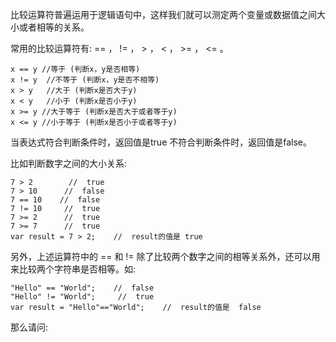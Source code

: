 比较运算符普遍运用于逻辑语句中，这样我们就可以测定两个变量或数据值之间大小或者相等的关系。

常用的比较运算符有: == ， != ， > ， < ， >= ， <= 。

    x == y //等于 (判断x，y是否相等)
    x != y  //不等于 (判断x，y是否不相等)
    x > y   //大于 (判断x是否大于y)
    x < y   //小于 (判断x是否小于y)
    x >= y //大于等于 (判断x是否大于或者等于y)
    x <= y //小于等于 (判断x是否小于或者等于y)

当表达式符合判断条件时，返回值是true 不符合判断条件时，返回值是false。

比如判断数字之间的大小关系:

    7 > 2        //  true
    7 > 10      //  false
    7 == 10    //  false
    7 != 10     //  true
    7 >= 2      //  true
    7 >= 7      //  true
    var result = 7 > 2;    //  result的值是 true

另外，上述运算符中的 == 和 != 除了比较两个数字之间的相等关系外，还可以用来比较两个字符串是否相等。如:

    "Hello" == "World";    //  false
    "Hello" != "World";     //  true
    var result = "Hello"=="World";    //  result的值是  false

那么请问:
